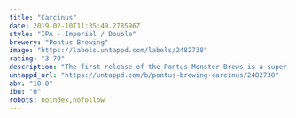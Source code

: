```yaml
---
title: "Carcinus"
date: 2019-02-10T11:35:49.278596Z
style: "IPA - Imperial / Double"
brewery: "Pontus Brewing"
image: "https://labels.untappd.com/labels/2482738"
rating: "3.79"
description: "The first release of the Pontus Monster Brews is a super fruity Imperial I.P.A, surprisingly light in body but will strike a punch with 10%!"
untappd_url: "https://untappd.com/b/pontus-brewing-carcinus/2482738"
abv: "10.0"
ibu: "0"
robots: noindex,nofollow
---
```

